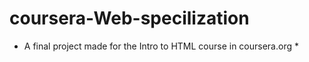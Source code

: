 # coursera-Web-specilization

* A final project made for the Intro to HTML course in coursera.org *
